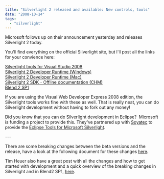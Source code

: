 ```yaml
---
title: "Silverlight 2 released and available: New controls, tools"
date: "2008-10-14"
tags: 
  - "silverlight"
---
```


Microsoft follows up on their announcement yesterday and releases Silverlight 2 today.  
  
You'll find everything on the official Silverlight site, but I'll post all the links for your convience here:  
  
[Silverlight tools for Visual Studio 2008](http://go.microsoft.com/fwlink/?LinkId=129043)  
[Silverlight 2 Developer Runtime (Windows)](http://go.microsoft.com/fwlink/?LinkId=119972)  
[Silverlight 2 Developer Runtime (Mac)](http://go.microsoft.com/fwlink/?LinkId=119973)  
[Silverlight 2 SDK - Offline documentation (CHM)](http://go.microsoft.com/fwlink/?LinkID=127106)  
[Blend 2 SP1](http://www.microsoft.com/expression/try-it/Default.aspx?filter=blend)  
  
If you are using the Visual Web Developer Express 2008 edition, the Silverlight tools works fine with these as well. That is really neat, you can do Silverlight development without having to fork out any money!  
  
Did you know that you can do Silverlight development in Eclipse?  Microsoft is funding a project to provide this. They've partnered up with [Soyatec](http://www.soyatec.com/) to provide the [Eclipse Tools for Microsoft Silverlight](http://www.eclipse4sl.org/).  
  
\--- 
  
There are some breaking changes between the beta versions and the release, have a look at the following document for these changes [here](http://download.microsoft.com/download/6/f/e/6fe1f43d-9d0c-4346-ad08-602df9bcb3cf/BreakingChangesBetweenBeta2andRelease.doc).  
  
Tim Heuer also have a great post with all the changes and how to get started with development and a quick overview of the breaking changes in Silverlight and in Blend2 SP1, [here](http://timheuer.com/blog/archive/2008/10/14/silverlight-2-released-officially.aspx).
